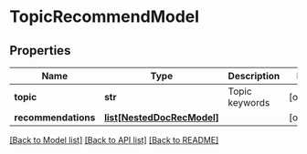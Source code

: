 # TopicRecommendModel

## Properties
Name | Type | Description | Notes
------------ | ------------- | ------------- | -------------
**topic** | **str** | Topic keywords | [optional] 
**recommendations** | [**list[NestedDocRecModel]**](NestedDocRecModel.md) |  | [optional] 

[[Back to Model list]](../README.md#documentation-for-models) [[Back to API list]](../README.md#documentation-for-api-endpoints) [[Back to README]](../README.md)



